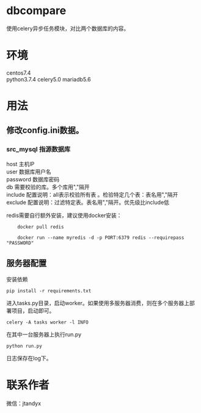 # dbcompare
使用celery异步任务模块，对比两个数据库的内容。

# 环境
centos7.4  
python3.7.4
celery5.0
mariadb5.6

# 用法
## 修改config.ini数据。
### src_mysql 指源数据库
host 主机IP  
user 数据库用户名  
password 数据库密码  
db 需要校验的库。多个库用","隔开  
include 配置说明：all表示校验所有表 。检验特定几个表：表名用","隔开  
exclude 配置说明：过滤特定表。表名用","隔开。优先级比include低  
  
redis需要自行额外安装，建议使用docker安装：
```
	docker pull redis
```

```
	docker run --name myredis -d -p PORT:6379 redis --requirepass "PASSWORD"
```

## 服务器配置
安装依赖
```
pip install -r requirements.txt 
```

进入tasks.py目录，启动worker。如果使用多服务器消费，则在多个服务器上部署项目，启动即可。
```
celery -A tasks worker -l INFO
```

在其中一台服务器上执行run.py
```
python run.py
```

日志保存在log下。


# 联系作者
微信：jtandyx
